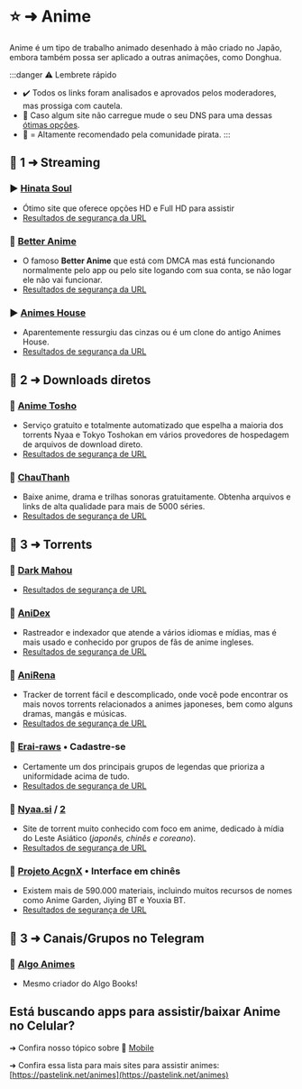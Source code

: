 # ⭐ ➜ Anime

Anime é um tipo de trabalho animado desenhado à mão criado no Japão, embora também possa ser aplicado a outras animações, como Donghua.

:::danger ⚠️ Lembrete rápido
- ✔️ Todos os links foram analisados ​​e aprovados pelos moderadores, mas prossiga com cautela.
- 🚨 Caso algum site não carregue mude o seu DNS para uma dessas [ótimas opções](https://www.privacyguides.org/en/dns/).
- 🌟 = Altamente recomendado pela comunidade pirata.
:::

## 📑 1 ➜ Streaming

### ▶️ [Hinata Soul](https://www.hinatasoul.com/)

- Ótimo site que oferece opções HD e Full HD para assistir
- [Resultados de segurança da URL](https://www.urlvoid.com/scan/hinatasoul.com/)

### 🌟 [Better Anime](https://betteranime.net/)

- O famoso **Better Anime** que está com DMCA mas está funcionando normalmente pelo app ou pelo site logando com sua conta, se não logar ele não vai funcionar.
- [Resultados de segurança da URL](https://www.urlvoid.com/scan/betteranime.net/)

### ▶️ [Animes House](https://animeshouse.app/)

- Aparentemente ressurgiu das cinzas ou é um clone do antigo Animes House.
- [Resultados de segurança da URL](https://www.urlvoid.com/scan/animeshouse.app/)

## 📑 2 ➜ Downloads diretos

### 🔗 [Anime Tosho](https://animetosho.org/)

- Serviço gratuito e totalmente automatizado que espelha a maioria dos torrents Nyaa e Tokyo Toshokan em vários provedores de hospedagem de arquivos de download direto.
- [Resultados de segurança de URL](https://www.urlvoid.com/scan/animetosho.org/)

### 🔗 [ChauThanh](https://chauthanh.info/)

- Baixe anime, drama e trilhas sonoras gratuitamente. Obtenha arquivos e links de alta qualidade para mais de 5000 séries.
- [Resultados de segurança de URL](https://www.urlvoid.com/scan/chauthanh.info/)

## 📑 3 ➜ Torrents

### 🧲 [Dark Mahou](https://darkmahou.org/)

- [Resultados de segurança de URL](https://www.urlvoid.com/scan/darkmahou.org/)

### 🧲 [AniDex](https://anidex.info/)

- Rastreador e indexador que atende a vários idiomas e mídias, mas é mais usado e conhecido por grupos de fãs de anime ingleses.
- [Resultados de segurança de URL](https://www.urlvoid.com/scan/anidex.info/)

### 🧲 [AniRena](https://www.anirena.com/)

- Tracker de torrent fácil e descomplicado, onde você pode encontrar os mais novos torrents relacionados a animes japoneses, bem como alguns dramas, mangás e músicas.
- [Resultados de segurança de URL](https://www.urlvoid.com/scan/anirena.com/)

### 🧲 [Erai-raws](https://www.erai-raws.info/) • Cadastre-se

- Certamente um dos principais grupos de legendas que prioriza a uniformidade acima de tudo.
- [Resultados de segurança de URL](https://www.urlvoid.com/scan/erai-raws.info/)

### 🌟 [Nyaa.si](https://nyaa.si/) / [2](https://nyaa.land/)

- Site de torrent muito conhecido com foco em anime, dedicado à mídia do Leste Asiático (_japonês, chinês e coreano_).
- [Resultados de segurança de URL](https://www.urlvoid.com/scan/nyaa.si/)

### 🧲 [Projeto AcgnX](https://share.acgnx.se/) • Interface em chinês

- Existem mais de 590.000 materiais, incluindo muitos recursos de nomes como Anime Garden, Jiying BT e Youxia BT.
- [Resultados de segurança de URL](https://www.urlvoid.com/scan/share.acgnx.se/)

## 📑 3 ➜ Canais/Grupos no Telegram

### 🐐 [Algo Animes](https://t.me/algoanimes)

- Mesmo criador do Algo Books!


## Está buscando apps para assistir/baixar **Anime** no Celular?

➜ Confira nosso tópico sobre 📱 [Mobile](mobile#📑-➜-anime-e-manga)

➜ Confira essa lista para mais sites para assistir animes: [https://pastelink.net/animes](https://pastelink.net/animes)
